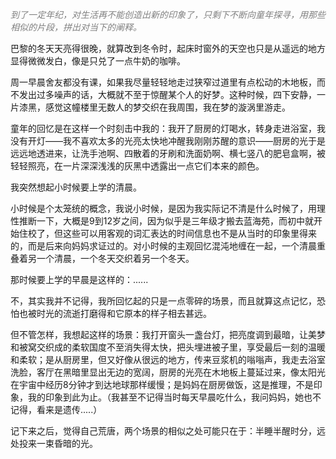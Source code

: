 <font color="#808080">*到了一定年纪，对生活再不能创造出新的印象了，只剩下不断向童年探寻，用那些相似的片段，拼出对当下的阐释。*</font><br>

巴黎的冬天天亮得很晚，就算改到冬令时，起床时窗外的天空也只是从遥远的地方显得微微发白，像是只兑了一点牛奶的咖啡。

周一早晨舍友都没有课，如果我尽量轻轻地走过狭窄过道里有点松动的木地板，而不发出过多噪声的话，大概就不至于惊醒某个人的好梦。这种时候，四下安静，一片漆黑，感觉这幢楼里无数人的梦交织在我周围，我在梦的漩涡里游走。

童年的回忆是在这样一个时刻击中我的：我开了厨房的灯喝水，转身走进浴室，我没有开灯——我不喜欢太多的光亮太快地冲醒我刚刚苏醒的意识——厨房的光于是远远地透进来，让洗手池啊、四散着的牙刷和洗面奶啊、横七竖八的肥皂盒啊，被轻轻照亮，在一片深深浅浅的灰黑中透露出一点它们本来的颜色。

我突然想起小时候要上学的清晨。

小时候是个太笼统的概念，我说小时候，是因为我实际记不清是什么时候了，用理性推断一下，大概是9到12岁之间，因为似乎是三年级才搬去蓝海苑，而初中就开始住校了，但这些可以用客观的词汇表达的时间信息也不是从当时的印象里得来的，而是后来向妈妈求证过的。对小时候的主观回忆混沌地缠在一起，一个清晨重叠着另一个清晨，一个冬天交织着另一个冬天。

那时候要上学的早晨是这样的：......

不，其实我并不记得，我所回忆起的只是一点零碎的场景，而且就算这点记忆，恐怕也被时光的流逝打磨得和它原本的样子相去甚远。

但不管怎样，我想起这样的场景：我打开窗头一盏台灯，把亮度调到最暗，让美梦和被窝交织成的柔软国度不至消失得太快，把头埋进被子里，享受最后一刻的温暖和柔软；是从厨房里，但又好像从很远的地方，传来豆浆机的嗡嗡声，我走去浴室洗脸，客厅在黑暗里显出无边的宽阔，厨房的光亮在木地板上蔓延过来，像太阳光在宇宙中经历8分钟才到达地球那样缓慢；是妈妈在厨房做饭，这是推理，不是印象，我的印象到此为止。（我甚至不记得当时每天早晨吃什么，我问妈妈，她也不记得，看来是遗传.....）

记下来之后，觉得自己荒唐，两个场景的相似之处可能只在于：半睡半醒时分，远处投来一束昏暗的光。